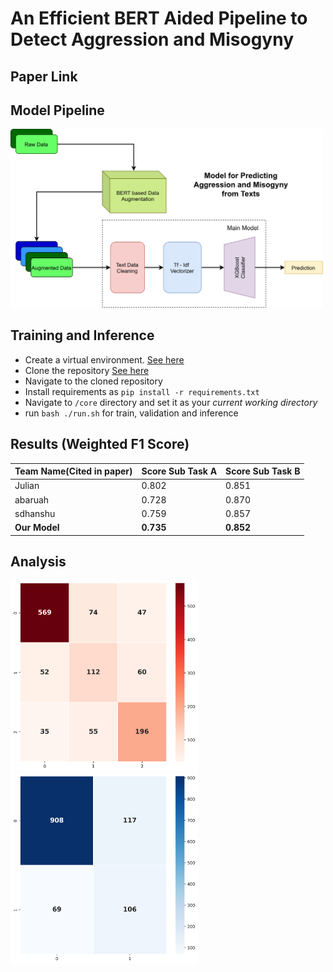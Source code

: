 # An Efficient BERT Aided Pipeline to Detect Aggression and Misogyny
<!-- Insert Abstract here -->

## Paper Link

## Model Pipeline
<img src='./reports/assets/nn-1.png' width = 500 style="background-color:white;" >

## Training and Inference
* Create a virtual environment. [See here](https://docs.python.org/3/library/venv.html)
* Clone the repository [See here](https://www.atlassian.com/git/tutorials/setting-up-a-repository/git-clone)
* Navigate to the cloned repository
* Install requirements as `pip install -r requirements.txt`
* Navigate to `/core` directory and set it as your _current working directory_
* run `bash ./run.sh` for train, validation and inference

## Results (Weighted F1 Score)
|Team Name(Cited in paper)|Score Sub Task A|Score Sub Task B|
|--|--|--|
|Julian|0.802|0.851|
|abaruah|0.728|0.870|
|sdhanshu|0.759|0.857|
|**Our Model**|**0.735**|**0.852**|

## Analysis
<!-- Insert Analysis, Confusion Matrix -->
<img src='./reports/assets/heatmap_task_A.png' width = 300 style="background-color:white;"><img src='./reports/assets/heatmap_task_B.png' width = 300 style="background-color:white;">
